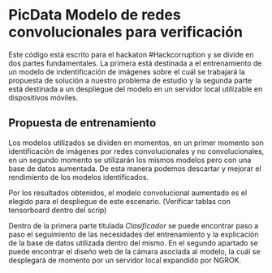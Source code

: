 # PicData Modelo de redes convolucionales para verificación

Este código está escrito para el hackaton #Hackcorruption y se divide en dos partes fundamentales. La primera está destinada a el entrenamiento de un modelo de indentificación de imágenes sobre el cuál se trabajará la propuesta de solución a nuestro problema de estudio y la segunda parte está destinada a un despliegue del modelo en un servidor local utilizable en dispositivos móviles.

## Propuesta de entrenamiento

Los modelos utilizados se dividen en momentos, en un primer momento son identificación de imágenes por redes convolucionales y no convolucionales, en un segundo momento se utilizarán los mismos modelos pero con una base de datos aumentada. De esta manera podemos descartar y mejorar el rendimiento de los modelos identificados.

Por los resultados obtenidos, el modelo convolucional aumentado es el elegido para el despliegue de este escenario. (Verificar tablas con tensorboard dentro del scrip)

Dentro de la primera parte titulada *Clasificador* se puede encontrar paso a paso el seguimiento de las necesidades del entrenamiento y la explicación de la base de datos utilizada dentro del mismo. En el segundo apartado se puede encontrar el diseño web de la cámara asociada al modelo, la cuál se desplegará de momento por un servidor local expandido por NGROK.
